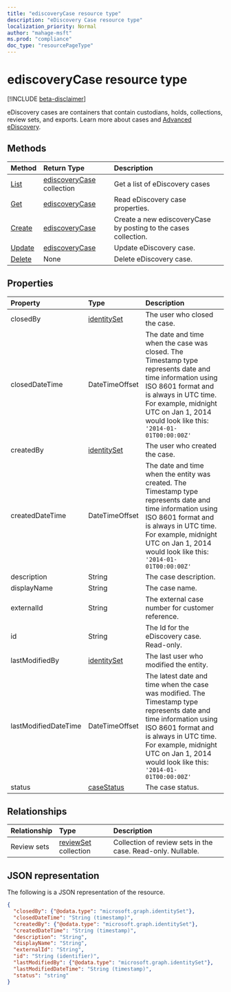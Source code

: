 ```yaml
---
title: "ediscoveryCase resource type"
description: "eDiscovery Case resource type"
localization_priority: Normal
author: "mahage-msft"
ms.prod: "compliance"
doc_type: "resourcePageType"
---
```


# ediscoveryCase resource type

[!INCLUDE [beta-disclaimer](../../includes/beta-disclaimer.md)]

eDiscovery cases are containers that contain custodians, holds, collections, review sets, and exports.  Learn more about cases and [Advanced eDiscovery](https://docs.microsoft.com/microsoft-365/compliance/overview-ediscovery-20).

## Methods

| Method       | Return Type | Description |
|:-------------|:------------|:------------|
| [List](../api/ediscovery-case-list.md) | [ediscoveryCase](ediscoverycase.md) collection | Get a list of eDiscovery cases|
| [Get](../api/ediscovery-case-get.md) | [ediscoveryCase](ediscoverycase.md) | Read eDiscovery case properties. |
| [Create](../api/ediscovery-case-post.md) | [ediscoveryCase](ediscoverycase.md) | Create a new ediscoveryCase by posting to the cases collection. |
| [Update](../api/ediscovery-case-update.md) | [ediscoveryCase](ediscoverycase.md) | Update eDiscovery case. |
| [Delete](../api/ediscovery-case-delete.md) | None | Delete eDiscovery case. |

## Properties

| Property     | Type        | Description |
|:-------------|:------------|:------------|
|closedBy|[identitySet](https://docs.microsoft.com/graph/api/resources/identityset)|The user who closed the case.|
|closedDateTime|DateTimeOffset|The date and time when the case was closed. The Timestamp type represents date and time information using ISO 8601 format and is always in UTC time. For example, midnight UTC on Jan 1, 2014 would look like this: `'2014-01-01T00:00:00Z'`|
|createdBy|[identitySet](https://docs.microsoft.com/graph/api/resources/identityset)|The user who created the case.|
|createdDateTime|DateTimeOffset|The date and time when the entity was created. The Timestamp type represents date and time information using ISO 8601 format and is always in UTC time. For example, midnight UTC on Jan 1, 2014 would look like this: `'2014-01-01T00:00:00Z'`|
|description|String|The case description.|
|displayName|String|The case name.|
|externalId|String|The external case number for customer reference.|
|id|String| The Id for the eDiscovery case. Read-only. |
|lastModifiedBy|[identitySet](https://docs.microsoft.com/graph/api/resources/identityset)|The last user who modified the entity.|
|lastModifiedDateTime|DateTimeOffset| The latest date and time when the case was modified. The Timestamp type represents date and time information using ISO 8601 format and is always in UTC time. For example, midnight UTC on Jan 1, 2014 would look like this: `'2014-01-01T00:00:00Z'`|
|status|[caseStatus](ediscoverycasestatusenum.md)| The case status.|

## Relationships

| Relationship | Type        | Description |
|:-------------|:------------|:------------|
|Review sets|[reviewSet](ediscoveryreviewset.md) collection| Collection of review sets in the case. Read-only. Nullable. |

## JSON representation

The following is a JSON representation of the resource.

<!-- {
  "blockType": "resource",
  "keyProperty":"id",
  "optionalProperties": [
 
  ],
  "@odata.type": "microsoft.graph.ediscoveryCase"
}-->

```json
{
  "closedBy": {"@odata.type": "microsoft.graph.identitySet"},
  "closedDateTime": "String (timestamp)",
  "createdBy": {"@odata.type": "microsoft.graph.identitySet"},
  "createdDateTime": "String (timestamp)",
  "description": "String",
  "displayName": "String",
  "externalId": "String",
  "id": "String (identifier)",
  "lastModifiedBy": {"@odata.type": "microsoft.graph.identitySet"},
  "lastModifiedDateTime": "String (timestamp)",
  "status": "string"
}
```

<!-- uuid: 16cd6b66-4b1a-43a1-adaf-3a886856ed98
2019-02-04 14:57:30 UTC -->
<!-- {
  "type": "#page.annotation",
  "description": "ediscoveryCase resource",
  "keywords": "",
  "section": "documentation",
  "tocPath": ""
}-->

